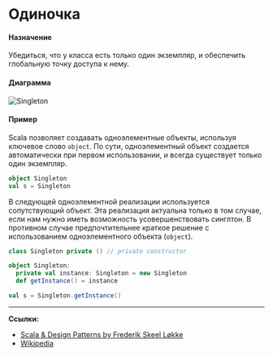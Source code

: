 # Одиночка

#### Назначение

Убедиться, что у класса есть только один экземпляр, и обеспечить глобальную точку доступа к нему.

#### Диаграмма

![Singleton](https://upload.wikimedia.org/wikipedia/commons/d/d7/Singleton_classdia.png)

#### Пример

Scala позволяет создавать одноэлементные объекты, используя ключевое слово `object`. 
По сути, одноэлементный объект создается автоматически при первом использовании, 
и всегда существует только один экземпляр.

```scala
object Singleton
val s = Singleton
```

В следующей одноэлементной реализации используется сопутствующий объект. 
Эта реализация актуальна только в том случае, если нам нужно иметь возможность усовершенствовать синглтон. 
В противном случае предпочтительнее краткое решение с использованием одноэлементного объекта (`object`).

```scala
class Singleton private () // private constructor

object Singleton:
  private val instance: Singleton = new Singleton
  def getInstance() = instance

val s = Singleton.getInstance()
```


---

**Ссылки:**

- [Scala & Design Patterns by Frederik Skeel Løkke](https://www.scala-lang.org/old/sites/default/files/FrederikThesis.pdf)
- [Wikipedia](https://en.wikipedia.org/wiki/Singleton_pattern)
